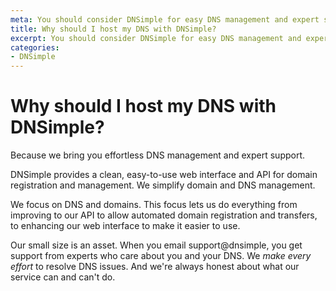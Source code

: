 ```yaml
---
meta: You should consider DNSimple for easy DNS management and expert support.
title: Why should I host my DNS with DNSimple?
excerpt: You should consider DNSimple for easy DNS management and expert support.
categories:
- DNSimple
---
```


# Why should I host my DNS with DNSimple?

Because we bring you effortless DNS management and expert support. 

DNSimple provides a clean, easy-to-use web interface and API for domain registration and management. We simplify domain and DNS management.  

We focus on DNS and domains. This focus lets us do everything from improving to our API to allow automated domain registration and transfers, to enhancing our web interface to make it easier to use.  

Our small size is an asset. When you email support@dnsimple, you get support from experts who care about you and your DNS. We _make every effort_ to resolve DNS issues. And we're always honest about what our service can and can't do.

